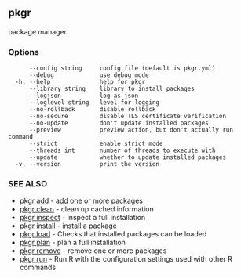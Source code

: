 ## pkgr

package manager

### Options

```
      --config string     config file (default is pkgr.yml)
      --debug             use debug mode
  -h, --help              help for pkgr
      --library string    library to install packages
      --logjson           log as json
      --loglevel string   level for logging
      --no-rollback       disable rollback
      --no-secure         disable TLS certificate verification
      --no-update         don't update installed packages
      --preview           preview action, but don't actually run command
      --strict            enable strict mode
      --threads int       number of threads to execute with
      --update            whether to update installed packages
  -v, --version           print the version
```

### SEE ALSO

* [pkgr add](pkgr_add.md)	 - add one or more packages
* [pkgr clean](pkgr_clean.md)	 - clean up cached information
* [pkgr inspect](pkgr_inspect.md)	 - inspect a full installation
* [pkgr install](pkgr_install.md)	 - install a package
* [pkgr load](pkgr_load.md)	 - Checks that installed packages can be loaded
* [pkgr plan](pkgr_plan.md)	 - plan a full installation
* [pkgr remove](pkgr_remove.md)	 - remove one or more packages
* [pkgr run](pkgr_run.md)	 - Run R with the configuration settings used with other R commands

